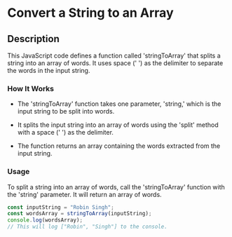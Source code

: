 # Convert a String to an Array

## Description

This JavaScript code defines a function called 'stringToArray' that splits a string into an array of words. It uses space (' ') as the delimiter to separate the words in the input string.

### How It Works

- The 'stringToArray' function takes one parameter, 'string,' which is the input string to be split into words.

- It splits the input string into an array of words using the 'split' method with a space (' ') as the delimiter.

- The function returns an array containing the words extracted from the input string.

### Usage

To split a string into an array of words, call the 'stringToArray' function with the 'string' parameter. It will return an array of words.

```javascript
const inputString = "Robin Singh";
const wordsArray = stringToArray(inputString);
console.log(wordsArray);
// This will log ["Robin", "Singh"] to the console.
